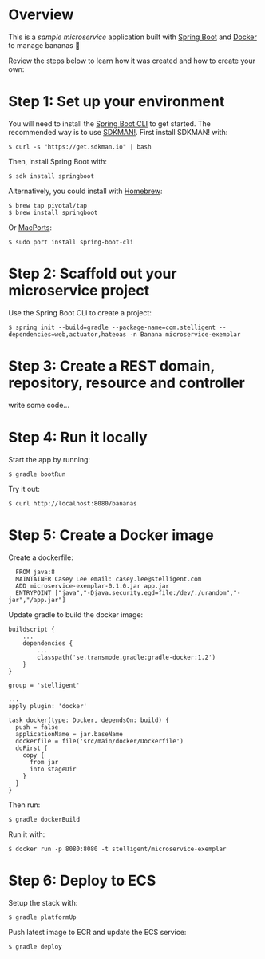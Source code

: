 # Overview
This is a *sample microservice* application built with [Spring Boot](http://projects.spring.io/spring-boot/) and [Docker](https://www.docker.com/) to manage bananas :banana:

Review the steps below to learn how it was created and how to create your own:

# Step 1: Set up your environment

You will need to install the [Spring Boot CLI](http://docs.spring.io/spring-boot/docs/current/reference/htmlsingle/#getting-started-installing-the-cli) to get started.  The recommended way is to use [SDKMAN!](http://sdkman.io/index.html).  First install SDKMAN! with:

```
$ curl -s "https://get.sdkman.io" | bash
```

Then, install Spring Boot with:

```
$ sdk install springboot
```

Alternatively, you could install with [Homebrew](http://brew.sh/):

```
$ brew tap pivotal/tap
$ brew install springboot
```

Or [MacPorts](http://www.macports.org/):

```
$ sudo port install spring-boot-cli
```

# Step 2: Scaffold out your microservice project

Use the Spring Boot CLI to create a project:

```
$ spring init --build=gradle --package-name=com.stelligent --dependencies=web,actuator,hateoas -n Banana microservice-exemplar
```

# Step 3: Create a REST domain, repository, resource and controller

write some code...


# Step 4: Run it locally

Start the app by running:

```
$ gradle bootRun
``` 

Try it out:

```
$ curl http://localhost:8080/bananas
```


# Step 5: Create a Docker image

Create a dockerfile:

```
  FROM java:8
  MAINTAINER Casey Lee email: casey.lee@stelligent.com
  ADD microservice-exemplar-0.1.0.jar app.jar
  ENTRYPOINT ["java","-Djava.security.egd=file:/dev/./urandom","-jar","/app.jar"]
```

Update gradle to build the docker image:

```
buildscript {
    ...
    dependencies {
        ...
        classpath('se.transmode.gradle:gradle-docker:1.2')
    }
}

group = 'stelligent'

...
apply plugin: 'docker'

task docker(type: Docker, dependsOn: build) {
  push = false
  applicationName = jar.baseName
  dockerfile = file('src/main/docker/Dockerfile')
  doFirst {
    copy {
      from jar
      into stageDir
    }
  }
}
```

Then run:

```
$ gradle dockerBuild
```
 

Run it with:

```
$ docker run -p 8080:8080 -t stelligent/microservice-exemplar
```

# Step 6: Deploy to ECS

Setup the stack with:

```
$ gradle platformUp
```

Push latest image to ECR and update the ECS service:
```
$ gradle deploy
```
